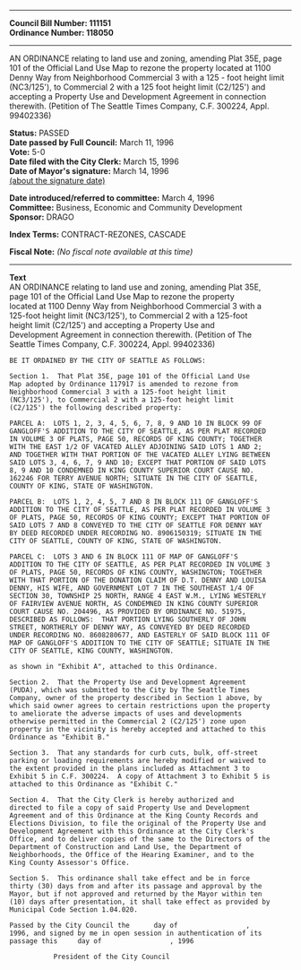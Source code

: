 * * * * *  
  
**Council Bill Number: [](#h0)[](#h2)111151**   
**Ordinance Number: 118050**  
  
* * * * *  
  
AN ORDINANCE relating to land use and zoning, amending Plat 35E, page 101 of the Official Land Use Map to rezone the property located at 1100 Denny Way from Neighborhood Commercial 3 with a 125 - foot height limit (NC3/125'), to Commercial 2 with a 125 foot height limit (C2/125') and accepting a Property Use and Development Agreement in connection therewith. (Petition of The Seattle Times Company, C.F. 300224, Appl. 99402336)  
  
**Status:** PASSED   
**Date passed by Full Council:** March 11, 1996   
**Vote:** 5-0   
**Date filed with the City Clerk:** March 15, 1996   
**Date of Mayor's signature:** March 14, 1996   
[(about the signature date)](/~public/approvaldate.htm)   
  
  
**Date introduced/referred to committee:** March 4, 1996   
**Committee:** Business, Economic and Community Development   
**Sponsor:** DRAGO   
  
**Index Terms:** CONTRACT-REZONES, CASCADE  
  
**Fiscal Note:** *(No fiscal note available at this time)*  
  
* * * * *  
  
**Text**  
    AN ORDINANCE relating to land use and zoning, amending Plat 35E,  
    page 101 of the Official Land Use Map to rezone the property  
    located at 1100 Denny Way from Neighborhood Commercial 3 with a  
    125-foot height limit (NC3/125'), to Commercial 2 with a 125-foot  
    height limit (C2/125') and accepting a Property Use and  
    Development Agreement in connection therewith.  (Petition of The  
    Seattle Times Company, C.F. 300224, Appl. 99402336)  
  
    BE IT ORDAINED BY THE CITY OF SEATTLE AS FOLLOWS:  
  
    Section 1.  That Plat 35E, page 101 of the Official Land Use  
    Map adopted by Ordinance 117917 is amended to rezone from  
    Neighborhood Commercial 3 with a 125-foot height limit  
    (NC3/125'), to Commercial 2 with a 125-foot height limit  
    (C2/125') the following described property:  
  
    PARCEL A:  LOTS 1, 2, 3, 4, 5, 6, 7, 8, 9 AND 10 IN BLOCK 99 OF  
    GANGLOFF'S ADDITION TO THE CITY OF SEATTLE, AS PER PLAT RECORDED  
    IN VOLUME 3 OF PLATS, PAGE 50, RECORDS OF KING COUNTY; TOGETHER  
    WITH THE EAST 1/2 OF VACATED ALLEY ADJOINING SAID LOTS 1 AND 2;  
    AND TOGETHER WITH THAT PORTION OF THE VACATED ALLEY LYING BETWEEN  
    SAID LOTS 3, 4, 6, 7, 9 AND 10; EXCEPT THAT PORTION OF SAID LOTS  
    8, 9 AND 10 CONDEMNED IN KING COUNTY SUPERIOR COURT CAUSE NO.  
    162246 FOR TERRY AVENUE NORTH; SITUATE IN THE CITY OF SEATTLE,  
    COUNTY OF KING, STATE OF WASHINGTON.  
  
    PARCEL B:  LOTS 1, 2, 4, 5, 7 AND 8 IN BLOCK 111 OF GANGLOFF'S  
    ADDITION TO THE CITY OF SEATTLE, AS PER PLAT RECORDED IN VOLUME 3  
    OF PLATS, PAGE 50, RECORDS OF KING COUNTY; EXCEPT THAT PORTION OF  
    SAID LOTS 7 AND 8 CONVEYED TO THE CITY OF SEATTLE FOR DENNY WAY  
    BY DEED RECORDED UNDER RECORDING NO. 8906150319; SITUATE IN THE  
    CITY OF SEATTLE, COUNTY OF KING, STATE OF WASHINGTON.  
  
    PARCEL C:  LOTS 3 AND 6 IN BLOCK 111 OF MAP OF GANGLOFF'S  
    ADDITION TO THE CITY OF SEATTLE, AS PER PLAT RECORDED IN VOLUME 3  
    OF PLATS, PAGE 50, RECORDS OF KING COUNTY, WASHINGTON; TOGETHER  
    WITH THAT PORTION OF THE DONATION CLAIM OF D.T. DENNY AND LOUISA  
    DENNY, HIS WIFE, AND GOVERNMENT LOT 7 IN THE SOUTHEAST 1/4 OF  
    SECTION 30, TOWNSHIP 25 NORTH, RANGE 4 EAST W.M., LYING WESTERLY  
    OF FAIRVIEW AVENUE NORTH, AS CONDEMNED IN KING COUNTY SUPERIOR  
    COURT CAUSE NO. 204496, AS PROVIDED BY ORDINANCE NO. 51975,  
    DESCRIBED AS FOLLOWS:  THAT PORTION LYING SOUTHERLY OF JOHN  
    STREET, NORTHERLY OF DENNY WAY, AS CONVEYED BY DEED RECORDED  
    UNDER RECORDING NO. 8608280677, AND EASTERLY OF SAID BLOCK 111 OF  
    MAP OF GANGLOFF'S ADDITION TO THE CITY OF SEATTLE; SITUATE IN THE  
    CITY OF SEATTLE, KING COUNTY, WASHINGTON.  
  
    as shown in "Exhibit A", attached to this Ordinance.  
  
    Section 2.  That the Property Use and Development Agreement  
    (PUDA), which was submitted to the City by The Seattle Times  
    Company, owner of the property described in Section 1 above, by  
    which said owner agrees to certain restrictions upon the property  
    to ameliorate the adverse impacts of uses and developments  
    otherwise permitted in the Commercial 2 (C2/125') zone upon  
    property in the vicinity is hereby accepted and attached to this  
    Ordinance as "Exhibit B."  
  
    Section 3.  That any standards for curb cuts, bulk, off-street  
    parking or loading requirements are hereby modified or waived to  
    the extent provided in the plans included as Attachment 3 to  
    Exhibit 5 in C.F. 300224.  A copy of Attachment 3 to Exhibit 5 is  
    attached to this Ordinance as "Exhibit C."  
  
    Section 4.  That the City Clerk is hereby authorized and  
    directed to file a copy of said Property Use and Development  
    Agreement and of this Ordinance at the King County Records and  
    Elections Division, to file the original of the Property Use and  
    Development Agreement with this Ordinance at the City Clerk's  
    Office, and to deliver copies of the same to the Directors of the  
    Department of Construction and Land Use, the Department of  
    Neighborhoods, the Office of the Hearing Examiner, and to the  
    King County Assessor's Office.  
  
    Section 5.  This ordinance shall take effect and be in force  
    thirty (30) days from and after its passage and approval by the  
    Mayor, but if not approved and returned by the Mayor within ten  
    (10) days after presentation, it shall take effect as provided by  
    Municipal Code Section 1.04.020.  
  
    Passed by the City Council the      day of                 ,  
    1996, and signed by me in open session in authentication of its  
    passage this     day of                 , 1996  
  
               President of the City Council  
